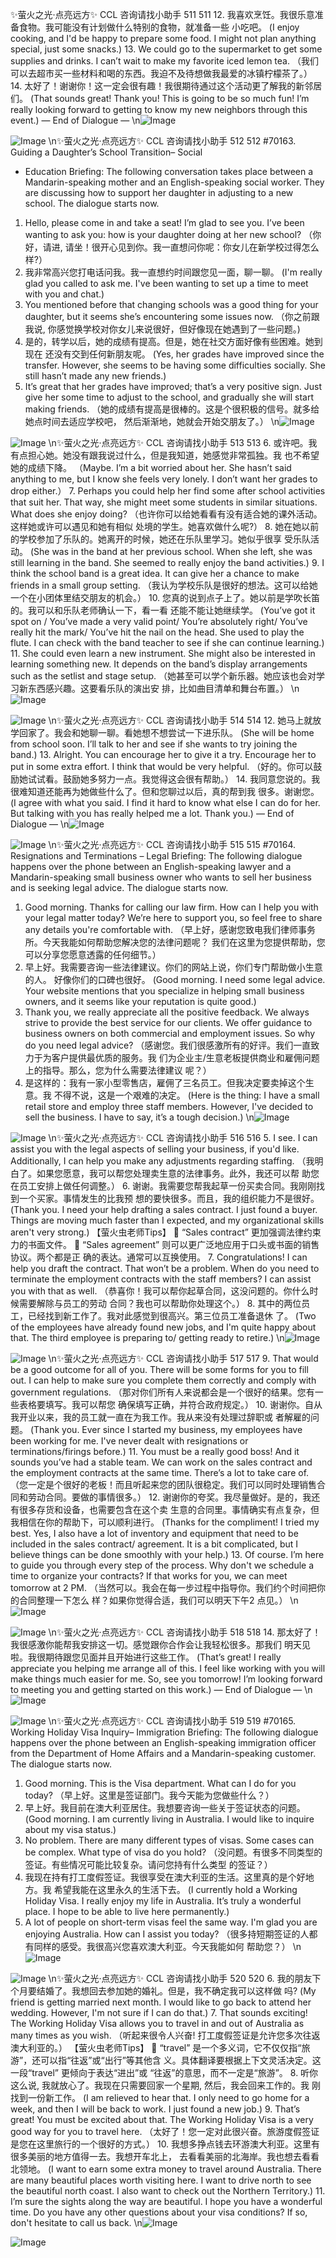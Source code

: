 ✨萤火之光·点亮远方✨
CCL 咨询请找小助手
511
511
12. 我喜欢烹饪。我很乐意准备食物。我可能没有计划做什么特别的食物，就准备一些
小吃吧。
(I enjoy cooking, and I'd be happy to prepare some food. I might not plan anything special,
just some snacks.)
13. We could go to the supermarket to get some supplies and drinks. I can’t wait to
make my favorite iced lemon tea.
（我们可以去超市买一些材料和喝的东西。我迫不及待想做我最爱的冰镇柠檬茶了。）
14. 太好了！谢谢你！这一定会很有趣！我很期待通过这个活动更了解我的新邻居们。
(That sounds great! Thank you! This is going to be so much fun! I’m really looking
forward to getting to know my new neighbors through this event.)
— End of Dialogue —
\n![Image](images/page511_image1.jpeg)

![Image](images/page511_image2.jpeg)
\n✨萤火之光·点亮远方✨
CCL 咨询请找小助手
512
512
#70163. Guiding a Daughter’s School Transition– Social
+ Education
Briefing: The following conversation takes place between a Mandarin-speaking mother
and an English-speaking social worker. They are discussing how to support her
daughter in adjusting to a new school. The dialogue starts now.
1. Hello, please come in and take a seat! I’m glad to see you. I’ve been wanting to ask
you: how is your daughter doing at her new school?
（你好，请进, 请坐！很开心见到你。我一直想问你呢：你女儿在新学校过得怎么样?）
2. 我非常高兴您打电话问我。我一直想约时间跟您见一面，聊一聊。
(I'm really glad you called to ask me. I've been wanting to set up a time to meet with you
and chat.)
3. You mentioned before that changing schools was a good thing for your daughter, but
it seems she’s encountering some issues now.
（你之前跟我说, 你感觉换学校对你女儿来说很好，但好像现在她遇到了一些问题。)
4. 是的，转学以后，她的成绩有提高。但是，她在社交方面好像有些困难。她到现在
还没有交到任何新朋友呢。
(Yes, her grades have improved since the transfer. However, she seems to be having some
difficulties socially. She still hasn’t made any new friends.)
5. It’s great that her grades have improved; that’s a very positive sign. Just give her
some time to adjust to the school, and gradually she will start making friends.
（她的成绩有提高是很棒的。这是个很积极的信号。就多给她点时间去适应学校吧，
然后渐渐地，她就会开始交朋友了。）
\n![Image](images/page512_image1.jpeg)

![Image](images/page512_image2.jpeg)
\n✨萤火之光·点亮远方✨
CCL 咨询请找小助手
513
513
6. 或许吧。我有点担心她。她没有跟我说过什么，但是我知道，她感觉非常孤独。我
也不希望她的成绩下降。
（Maybe. I’m a bit worried about her. She hasn’t said anything to me, but I know she
feels very lonely. I don’t want her grades to drop either.）
7. Perhaps you could help her find some after school activities that suit her. That way,
she might meet some students in similar situations. What does she enjoy doing?
（也许你可以给她看看有没有适合她的课外活动。这样她或许可以遇见和她有相似
处境的学生。她喜欢做什么呢?）
8. 她在她以前的学校参加了乐队的。她离开的时候，她还在乐队里学习。她似乎很享
受乐队活动。
(She was in the band at her previous school. When she left, she was still learning in the
band. She seemed to really enjoy the band activities.)
9. I think the school band is a great idea. It can give her a chance to make friends in a
small group setting.
（我认为学校乐队是很好的想法。这可以给她一个在小团体里结交朋友的机会。）
10. 您真的说到点子上了。她以前是学吹长笛的。我可以和乐队老师确认一下，看一看
还能不能让她继续学。
(You’ve got it spot on / You’ve made a very valid point/ You’re absolutely right/ You’ve
really hit the mark/ You’ve hit the nail on the head. She used to play the flute. I can check
with the band teacher to see if she can continue learning.)
11. She could even learn a new instrument. She might also be interested in learning
something new. It depends on the band’s display arrangements such as the setlist
and stage setup.
（她甚至可以学个新乐器。她应该也会对学习新东西感兴趣。这要看乐队的演出安
排，比如曲目清单和舞台布置。）
\n![Image](images/page513_image1.jpeg)

![Image](images/page513_image2.jpeg)
\n✨萤火之光·点亮远方✨
CCL 咨询请找小助手
514
514
12. 她马上就放学回家了。我会和她聊一聊。看她想不想尝试一下进乐队。
(She will be home from school soon. I’ll talk to her and see if she wants to try joining the
band.)
13. Alright. You can encourage her to give it a try. Encourage her to put in some extra
effort. I think that would be very helpful.
（好的。你可以鼓励她试试看。鼓励她多努力一点。我觉得这会很有帮助。）
14. 我同意您说的。我很难知道还能再为她做些什么了。但和您聊过以后，真的帮到我
很多。谢谢您。
(I agree with what you said. I find it hard to know what else I can do for her. But talking
with you has really helped me a lot. Thank you.)
— End of Dialogue —
\n![Image](images/page514_image1.jpeg)

![Image](images/page514_image2.jpeg)
\n✨萤火之光·点亮远方✨
CCL 咨询请找小助手
515
515
#70164. Resignations and Terminations – Legal
Briefing: The following dialogue happens over the phone between an English-speaking
lawyer and a Mandarin-speaking small business owner who wants to sell her business
and is seeking legal advice. The dialogue starts now.
1. Good morning. Thanks for calling our law firm. How can I help you with your legal
matter today? We’re here to support you, so feel free to share any details you're
comfortable with.
（早上好，感谢您致电我们律师事务所。今天我能如何帮助您解决您的法律问题呢？
我们在这里为您提供帮助，您可以分享您愿意透露的任何细节。）
2. 早上好。我需要咨询一些法律建议。你们的网站上说，你们专门帮助做小生意的人。
好像你们的口碑也很好。
(Good morning. I need some legal advice. Your website mentions that you specialize in
helping small business owners, and it seems like your reputation is quite good.)
3. Thank you, we really appreciate all the positive feedback. We always strive to
provide the best service for our clients. We offer guidance to business owners on
both commercial and employment issues. So why do you need legal advice?
（感谢您。我们很感激所有的好评。我们一直致力于为客户提供最优质的服务。我
们为企业主/生意老板提供商业和雇佣问题上的指导。那么，您为什么需要法律建议
呢？）
4. 是这样的：我有一家小型零售店，雇佣了三名员工。但我决定要卖掉这个生意。我
不得不说，这是一个艰难的决定。
(Here is the thing: I have a small retail store and employ three staff members. However,
I've decided to sell the business. I have to say, it’s a tough decision.)
\n![Image](images/page515_image1.jpeg)

![Image](images/page515_image2.jpeg)
\n✨萤火之光·点亮远方✨
CCL 咨询请找小助手
516
516
5. I see. I can assist you with the legal aspects of selling your business, if you'd like.
Additionally, I can help you make any adjustments regarding staffing.
（我明白了。如果您愿意，我可以帮您处理卖生意的法律事务。此外，我还可以帮
助您在员工安排上做任何调整。）
6. 谢谢。我需要您帮我起草一份买卖合同。我刚刚找到一个买家。事情发生的比我预
想的要快很多。而且，我的组织能力不是很好。
(Thank you. I need your help drafting a sales contract. I just found a buyer. Things are
moving much faster than I expected, and my organizational skills aren't very strong.)
【萤火虫老师Tips】

“Sales contract” 更加强调法律约束力的书面文件。

“Sales agreement” 则可以更广泛地应用于口头或书面的销售协议。两个都是正
确的表达。通常可以互换使用。
7. Congratulations! I can help you draft the contract. That won’t be a problem. When
do you need to terminate the employment contracts with the staff members? I can
assist you with that as well.
（恭喜你！我可以帮你起草合同，这没问题的。你什么时候需要解除与员工的劳动
合同？我也可以帮助你处理这个。）
8. 其中的两位员工，已经找到新工作了。我对此感觉到很高兴。第三位员工准备退休
了。
(Two of the employees have already found new jobs, and I'm quite happy about that. The
third employee is preparing to/ getting ready to retire.)
\n![Image](images/page516_image1.jpeg)

![Image](images/page516_image2.jpeg)
\n✨萤火之光·点亮远方✨
CCL 咨询请找小助手
517
517
9. That would be a good outcome for all of you. There will be some forms for you to fill
out. I can help to make sure you complete them correctly and comply with
government regulations.
（那对你们所有人来说都会是一个很好的结果。您有一些表格要填写。我可以帮您
确保填写正确，并符合政府规定。）
10. 谢谢你。自从我开业以来，我的员工就一直在为我工作。我从来没有处理过辞职或
者解雇的问题。
(Thank you. Ever since I started my business, my employees have been working for me.
I've never dealt with resignations or terminations/firings before.)
11. You must be a really good boss! And it sounds you’ve had a stable team. We can
work on the sales contract and the employment contracts at the same time. There’s a
lot to take care of.
（您一定是个很好的老板！而且听起来您的团队很稳定。我们可以同时处理销售合
同和劳动合同。要做的事情很多。）
12. 谢谢你的夸奖。我尽量做好。是的，我还有很多存货和设备，也需要包含在这个卖
生意的合同里。事情确实有点复杂，但我相信在你的帮助下，可以顺利进行。
(Thanks for the compliment! I tried my best. Yes, I also have a lot of inventory and
equipment that need to be included in the sales contract/ agreement. It is a bit complicated,
but I believe things can be done smoothly with your help.)
13. Of course. I’m here to guide you through every step of the process. Why don't we
schedule a time to organize your contracts? If that works for you, we can meet
tomorrow at 2 PM.
（当然可以。我会在每一步过程中指导你。我们约个时间把你的合同整理一下怎么
样？如果你觉得合适，我们可以明天下午2 点见。）
\n![Image](images/page517_image1.jpeg)

![Image](images/page517_image2.jpeg)
\n✨萤火之光·点亮远方✨
CCL 咨询请找小助手
518
518
14. 那太好了！我很感激你能帮我安排这一切。感觉跟你合作会让我轻松很多。那我们
明天见啦。我很期待跟您见面并且开始进行这些工作。
(That’s great! I really appreciate you helping me arrange all of this. I feel like working
with you will make things much easier for me. So, see you tomorrow! I’m looking
forward to meeting you and getting started on this work.)
— End of Dialogue —
\n![Image](images/page518_image1.jpeg)

![Image](images/page518_image2.jpeg)
\n✨萤火之光·点亮远方✨
CCL 咨询请找小助手
519
519
#70165. Working Holiday Visa Inquiry– Immigration
Briefing: The following dialogue happens over the phone between an English-speaking
immigration officer from the Department of Home Affairs and a Mandarin-speaking
customer. The dialogue starts now.
1. Good morning. This is the Visa department. What can I do for you today?
（早上好。这里是签证部门。我今天能为您做些什么？）
2. 早上好。我目前在澳大利亚居住。我想要咨询一些关于签证状态的问题。
(Good morning. I am currently living in Australia. I would like to inquire about my visa
status.)
3. No problem. There are many different types of visas. Some cases can be complex.
What type of visa do you hold?
（没问题。有很多不同类型的签证。有些情况可能比较复杂。请问您持有什么类型
的签证？）
4. 我现在持有打工度假签证。我很享受在澳大利亚的生活。这里真的是个好地方。我
希望我能在这里永久的生活下去。
(I currently hold a Working Holiday Visa. I really enjoy my life in Australia. It’s truly a
wonderful place. I hope to be able to live here permanently.)
5. A lot of people on short-term visas feel the same way. I'm glad you are enjoying
Australia. How can I assist you today?
（很多持短期签证的人都有同样的感受。我很高兴您喜欢澳大利亚。今天我能如何
帮助您？）
\n![Image](images/page519_image1.jpeg)

![Image](images/page519_image2.jpeg)
\n✨萤火之光·点亮远方✨
CCL 咨询请找小助手
520
520
6. 我的朋友下个月要结婚了。我想回去参加她的婚礼。但是，我不确定我可以这样做
吗?
(My friend is getting married next month. I would like to go back to attend her wedding.
However, I'm not sure if I can do that.)
7. That sounds exciting! The Working Holiday Visa allows you to travel in and out of
Australia as many times as you wish.
（听起来很令人兴奋! 打工度假签证是允许您多次往返澳大利亚的。）
【萤火虫老师Tips】

“travel” 是一个多义词，它不仅仅指“旅游”，还可以指“往返”或“出行”等其他含
义。具体翻译要根据上下文灵活决定。这一段“travel” 更倾向于表达“进出”或
“往返”的意思，而不一定是“旅游”。
8. 听你这么说, 我就放心了。我现在只需要回家一个星期, 然后，我会回来工作的。我
刚找到一份新工作。
(I am relieved to hear that. I only need to go home for a week, and then I will be back to
work. I just found a new job.)
9. That’s great! You must be excited about that. The Working Holiday Visa is a very
good way for you to travel here.
（太好了！您一定对此很兴奋。旅游度假签证是您在这里旅行的一个很好的方式。）
10. 我想多挣点钱去环游澳大利亚。这里有很多美丽的地方值得一去。我想开车北上，
去看看美丽的北海岸。我也想去看看北领地。
(I want to earn some extra money to travel around Australia. There are many beautiful
places worth visiting here. I want to drive north to see the beautiful north coast. I also
want to check out the Northern Territory.)
11. I’m sure the sights along the way are beautiful. I hope you have a wonderful time. Do
you have any other questions about your visa conditions? If so, don't hesitate to call
us back.
\n![Image](images/page520_image1.jpeg)

![Image](images/page520_image2.jpeg)
